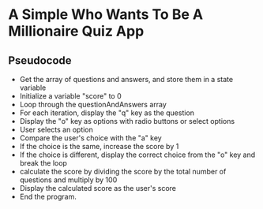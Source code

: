 # A Simple Who Wants To Be A Millionaire Quiz App

## Pseudocode
- Get the array of questions and answers, and store them in a state variable
- Initialize a variable "score" to 0
- Loop through the questionAndAnswers array
- For each iteration, display the "q" key as the question
- Display the "o" key as options with radio buttons or select options
- User selects an option
- Compare the user's choice with the "a" key
- If the choice is the same, increase the score by 1
- If the choice is different, display the correct choice from the "o" key and break the loop
-  calculate the score by dividing the score by the total number of questions and multiply by 100
- Display the calculated score as the user's score
- End the program.